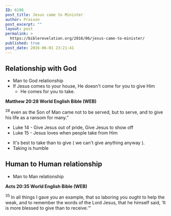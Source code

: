 ```yaml
---
ID: 6196
post_title: Jesus came to Minister
author: Praison
post_excerpt: ""
layout: post
permalink: >
  https://biblerevelation.org/2016/06/jesus-came-to-minister/
published: true
post_date: 2016-06-01 23:21:41
---
```

<h2><strong>Relationship with God</strong></h2>
<ul>
 	<li>Man to God relationship</li>
 	<li>If Jesus comes to your house, He doesn't come for you to give Him
<ul>
 	<li>He comes for you to take.</li>
</ul>
</li>
</ul>
<p class="passage-display"><strong><span class="passage-display-bcv">Matthew 20:28
</span><span class="passage-display-version">World English Bible (WEB)</span></strong></p>
<span id="en-WEB-23821" class="text Matt-20-28"><sup class="versenum">28 </sup><span class="woj">even as the Son of Man came not to be served, but to serve, and to give his life as a ransom for many.”</span></span>
<ul>
 	<li>Luke 14 - Give Jesus out of pride, Give Jesus to show off</li>
 	<li>Luke 15 - Jesus loves when people take from Him</li>
</ul>
<ul>
 	<li>It's best to take than to give ( we can't give anything anyway ).</li>
 	<li>Taking is humble</li>
</ul>
<h2><strong>Human to Human relationship</strong></h2>
<ul>
 	<li>Man to Man relationship</li>
</ul>
<p class="passage-display"><strong><span class="passage-display-bcv">Acts 20:35
</span><span class="passage-display-version">World English Bible (WEB)</span></strong></p>
<span id="en-WEB-27662" class="text Acts-20-35"><sup class="versenum">35 </sup>In all things I gave you an example, that so laboring you ought to help the weak, and to remember the words of the Lord Jesus, that he himself said, <span class="woj">‘It is more blessed to give than to receive.’</span>”</span>